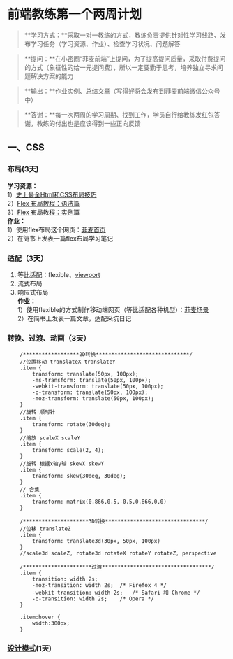 # 前端教练第一个两周计划
> **学习方式：**采取一对一教练的方式，教练负责提供针对性学习线路、发布学习任务（学习资源、作业）、检查学习状况、问题解答     

> **提问：**在小密圈“菲麦前端”上提问，为了提高提问质量，采取付费提问的方式（象征性的给一元提问费），所以一定要勤于思考，培养独立寻求问题解决方案的能力

> **输出：**作业实例、总结文章（写得好将会发布到菲麦前端微信公众号中）

> **答谢：**每一次两周的学习周期、找到工作，学员自行给教练发红包答谢，教练的付出也是应该得到一些正向反馈

## 一、CSS
### 布局(3天)
**学习资源：**     
1）[史上最全Html和CSS布局技巧](http://www.imooc.com/article/2235)       
2）[Flex 布局教程：语法篇](http://www.ruanyifeng.com/blog/2015/07/flex-grammar.html)    
3）[Flex 布局教程：实例篇](http://www.ruanyifeng.com/blog/2015/07/flex-examples.html)      
**作业：**          
1）使用flex布局这个网页：[菲麦首页](https://modao.cc/app/RUS5BBushucfHuXd9hqoIuyVwVXxr7O)     
2）在简书上发表一篇flex布局学习笔记

### 适配（3天）
1) 等比适配：flexible、[viewport](http://www.jianshu.com/p/b880b48fa028)     
2) 流式布局      
3) 响应式布局        
**作业：**   
1）使用flexible的方式制作移动端网页（等比适配各种机型）：[菲麦场景](http://h5.facemagic888.com/projects/58a02fbba5e0731851b677a4/view.html)     
2）在简书上发表一篇文章，适配采坑日记

### 转换、过渡、动画（3天）
```
    /******************2D转换******************************/
    //位置移动 translateX translateY
    .item {
        transform: translate(50px, 100px);
        -ms-transform: translate(50px, 100px);
        -webkit-transform: translate(50px, 100px);
        -o-transform: translate(50px, 100px);
        -moz-transform: translate(50px, 100px);
    }
    //旋转 顺时针 
    .item {
        transform: rotate(30deg);
    }
    //缩放 scaleX scaleY
    .item {
        transform: scale(2, 4);
    }
    //旋转 根据x轴y轴 skewX skewY
    .item {
        transform: skew(30deg, 30deg);
    }
    // 合集
    .item {
        transform: matrix(0.866,0.5,-0.5,0.866,0,0)
    }

    /*********************3D转换********************************/
    //位移 translateZ
    .item {
        transform: translate3d(30px, 50px, 100px)
    }
    //scale3d scaleZ, rotate3d rotateX rotateY rotateZ, perspective

    /**********************过渡***********************************/
    .item {
        transition: width 2s;
        -moz-transition: width 2s;  /* Firefox 4 */
        -webkit-transition: width 2s;   /* Safari 和 Chrome */
        -o-transition: width 2s;    /* Opera */
    }

    .item:hover {
        width:300px;
    }
```
### [设计模式](http://div.io/topic/1806)(1天)